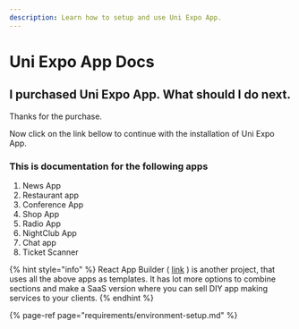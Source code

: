 ```yaml
---
description: Learn how to setup and use Uni Expo App.
---
```


# Uni Expo App Docs

## I purchased Uni Expo App. What should I do next.

Thanks for the purchase. 

Now click on the link bellow to continue with the installation of Uni Expo App.

### This is documentation for the following apps

1. News App
2. Restaurant app
3. Conference App
4. Shop App
5. Radio App
6. NightClub App
7. Chat app
8. Ticket Scanner

{% hint style="info" %}
React App Builder \( [link](https://codecanyon.net/item/react-app-builder-unlimited-number-of-apps/22649230) \) is another project, that uses all the above apps as templates. It has lot more options to combine sections and make a SaaS version where you can sell DIY app making services to your clients.
{% endhint %}

{% page-ref page="requirements/environment-setup.md" %}





